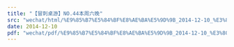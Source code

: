 ```yaml
---
title: "【冒刺桌游】NO.44本周六晚"
src: "wechat/html/%E9%85%B7%E5%84%BF%E8%AE%BA%E5%9D%9B_2014-12-10_%E3%80%90%E5%86%92%E5%88%BA%E6%A1%8C%E6%B8%B8%E3%80%91NO.44%E6%9C%AC%E5%91%A8%E5%85%AD%E6%99%9A.html"
date: 2014-12-10
pdf: "wechat/pdf/%E9%85%B7%E5%84%BF%E8%AE%BA%E5%9D%9B_2014-12-10_%E3%80%90%E5%86%92%E5%88%BA%E6%A1%8C%E6%B8%B8%E3%80%91NO.44%E6%9C%AC%E5%91%A8%E5%85%AD%E6%99%9A.pdf"
---
```

